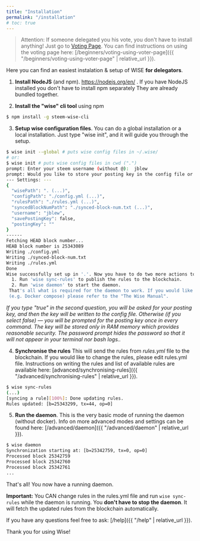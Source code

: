 ```yaml
---
title: "Installation"
permalink: "/installation"
# toc: true
---
```


> Attention: If someone delegated you his vote, you don't have to install anything! Just go to [Voting Page](/voting-page/). You can find instructions on using the voting page here: [/beginners/voting-using-voter-page]({{ "/beginners/voting-using-voter-page" | relative_url }}).

Here you can find an easiest instalation & setup of WISE **for delegators**.



1. **Install NodeJS** (and npm). https://nodejs.org/en/ . If you have NodeJS installed you don't have to install npm separately They are already bundled together.

   

2. **Install the "wise" cli tool** using npm

```bash
$ npm install -g steem-wise-cli
```



3. **Setup wise configuration files**. You can do a global installation or a local installation. Just type "wise init", and it will guide you through the setup.

```bash
$ wise init --global # puts wise config files in ~/.wise/
# or:
$ wise init # puts wise config files in cwd (".")
prompt: Enter your steem username (without @):  jblew
prompt: Would you like to store your posting key in the config file or type it manually for every command? Type "true" to save or "false" to be asked for it in every command.:  false
--- Settings: ---
{
  "wisePath": ". (...)",
  "configPath": "./config.yml (...)",
  "rulesPath": "./rules.yml (...)",
  "syncedBlockNumPath": "./synced-block-num.txt (...)",
  "username": "jblew",
  "savePostingKey": false,
  "postingKey": ""
}
------
Fetching HEAD block number...
HEAB block number is 25343089
Writing ./config.yml
Writing ./synced-block-num.txt
Writing ./rules.yml
Done
Wise successfully set up in '.'. Now you have to do two more actions to start the daemon: 
  1. Run 'wise sync-rules' to publish the rules to the blockchain.
  2. Run 'wise daemon' to start the daemon.
 That's all what is required for the daemon to work. If you would like a more complex setup 
 (e.g. Docker compose) please refer to the "The Wise Manual".
```

_If you type "true" in the second question, you will be asked for your posting key, and then the key will be written to the config file. Otherwise (if you select false) — you will be prompted for the posting key once in every command. The key will be stored only in RAM memory which provides reasonable security. The password prompt hides the password so that it will not appear in your terminal nor bash logs.._



4. **Synchronise the rules** This will send the rules from *rules.yml* file to the blockchain. If you would like to change the rules, please edit rules.yml file. Instructions on writing the rules and list of available rules are available here:  [advanced/synchronising-rules]({{ "/advanced/synchronising-rules" | relative_url }}).

```bash
$ wise sync-rules
(...)
[syncing a rule][100%]: Done updating rules.
Rules updated: [b=25343299, tx=44, op=0]
```



5. **Run the daemon**. This is the very basic mode of running the daemon (without docker). Info on more advanced modes and settings can be found here: [/advanced/daemon]({{ "/advanced/daemon" | relative_url }}).

```bash
$ wise daemon
Synchronization starting at: [b=25342759, tx=0, op=0]
Processed block 25342759
Processed block 25342760
Processed block 25342761
...

```



That's all! You now have a running daemon.

**Important:** You CAN change rules in the rules.yml file and run `wise sync-rules` while the daemon is running. You **don't have to stop the daemon**. It will fetch the updated rules from the blockchain automatically.



If you have any questions feel free to ask: [/help]({{ "/help" | relative_url }}).

Thank you for using Wise!
